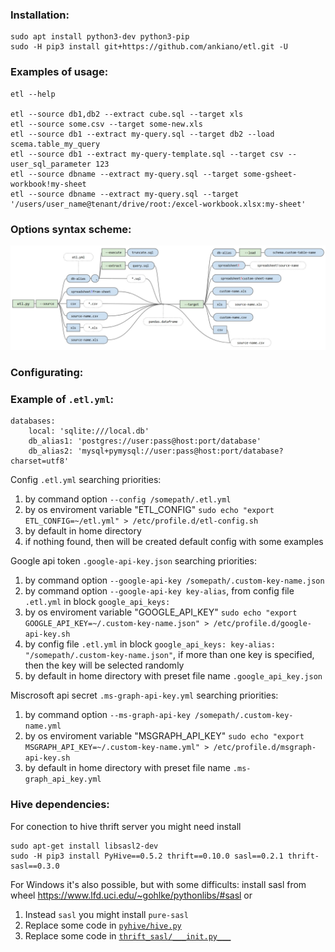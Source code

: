 ### Installation:
    sudo apt install python3-dev python3-pip
    sudo -H pip3 install git+https://github.com/ankiano/etl.git -U

### Examples of usage:

    etl --help

    etl --source db1,db2 --extract cube.sql --target xls
    etl --source some.csv --target some-new.xls
    etl --source db1 --extract my-query.sql --target db2 --load scema.table_my_query
    etl --source db1 --extract my-query-template.sql --target csv --user_sql_parameter 123
    etl --source dbname --extract my-query.sql --target some-gsheet-workbook!my-sheet
    etl --source dbname --extract my-query.sql --target '/users/user_name@tenant/drive/root:/excel-workbook.xlsx:my-sheet'


### Options syntax scheme:
![img_alt](etl-options-scheme.jpg)

### Configurating:

### Example of `.etl.yml`:
    databases:
        local: 'sqlite:///local.db'
        db_alias1: 'postgres://user:pass@host:port/database'
        db_alias2: 'mysql+pymysql://user:pass@host:port/database?charset=utf8'


Config `.etl.yml` searching priorities:

1. by command option `--config /somepath/.etl.yml`
2. by os enviroment variable "ETL_CONFIG" ```sudo echo "export ETL_CONFIG=~/etl.yml" > /etc/profile.d/etl-config.sh```
3. by default in home directory
4. if nothing found, then will be created default config with some examples

Google api token `.google-api-key.json` searching priorities:
1. by command option `--google-api-key /somepath/.custom-key-name.json`
2. by command option `--google-api-key key-alias`, from config file `.etl.yml` in block `google_api_keys:`
3. by os enviroment variable "GOOGLE_API_KEY" ```sudo echo "export GOOGLE_API_KEY=~/.custom-key-name.json" > /etc/profile.d/google-api-key.sh```
4. by config file `.etl.yml` in block `google_api_keys: key-alias: "/somepath/.custom-key-name.json"`, if more than one key is specified, then the key will be selected randomly
5. by default in home directory with preset file name `.google_api_key.json`

Miscrosoft api secret `.ms-graph-api-key.yml` searching priorities:
1. by command option `--ms-graph-api-key /somepath/.custom-key-name.yml`
2. by os enviroment variable "MSGRAPH_API_KEY" ```sudo echo "export MSGRAPH_API_KEY=~/.custom-key-name.yml" > /etc/profile.d/msgraph-api-key.sh```
3. by default in home directory with preset file name `.ms-graph_api_key.yml`


### Hive dependencies:
For conection to hive thrift server you might need install

    sudo apt-get install libsasl2-dev
    sudo -H pip3 install PyHive==0.5.2 thrift==0.10.0 sasl==0.2.1 thrift-sasl==0.3.0

For Windows it's also possible, but with some difficults:
install sasl from wheel https://www.lfd.uci.edu/~gohlke/pythonlibs/#sasl
or
1. Instead `sasl` you might install `pure-sasl`
2. Replace some code in [`pyhive/hive.py`](https://github.com/dropbox/PyHive/pull/122/commits/9662233072f8d64dfca8d4babe0ddf9bac003536)
3. Replace some code in [`thrift_sasl/___init.py___`](https://github.com/cloudera/impyla/issues/238)
